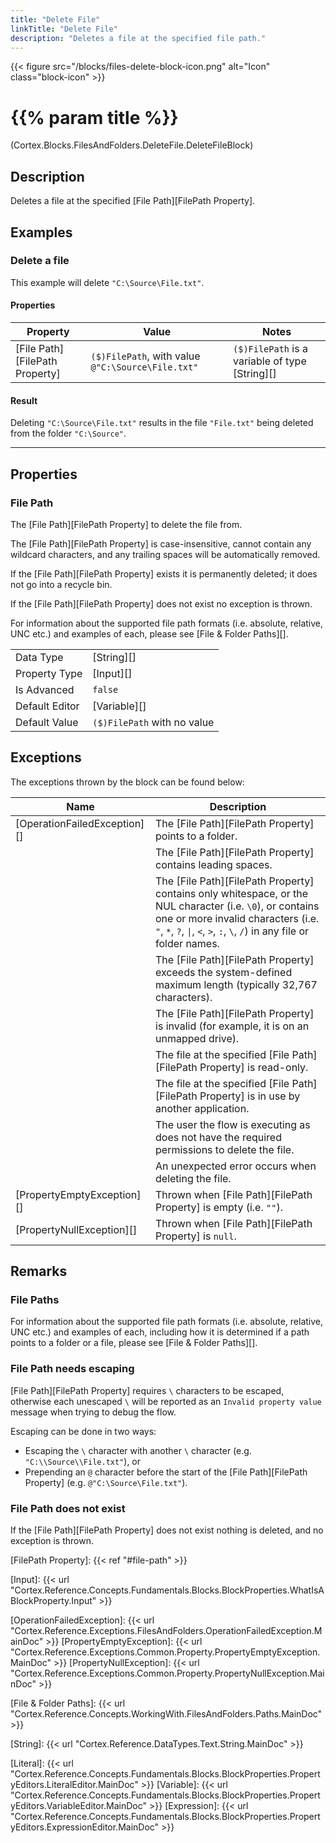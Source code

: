 ```yaml
---
title: "Delete File"
linkTitle: "Delete File"
description: "Deletes a file at the specified file path."
---
```


{{< figure src="/blocks/files-delete-block-icon.png" alt="Icon" class="block-icon" >}}

# {{% param title %}}

<p class="namespace">(Cortex.Blocks.FilesAndFolders.DeleteFile.DeleteFileBlock)</p>

## Description

Deletes a file at the specified [File Path][FilePath Property].

## Examples

### Delete a file

This example will delete `"C:\Source\File.txt"`.

#### Properties

| Property           | Value                     | Notes                                    |
|--------------------|---------------------------|------------------------------------------|
| [File Path][FilePath Property] | `($)FilePath`, with value `@"C:\Source\File.txt"` | `($)FilePath` is a variable of type [String][] |

#### Result

Deleting `"C:\Source\File.txt"` results in the file `"File.txt"` being deleted from the folder `"C:\Source"`.

***

## Properties

### File Path

The [File Path][FilePath Property] to delete the file from.

The [File Path][FilePath Property] is case-insensitive, cannot contain any wildcard characters, and any trailing spaces will be automatically removed.

If the [File Path][FilePath Property] exists it is permanently deleted; it does not go into a recycle bin.

If the [File Path][FilePath Property] does not exist no exception is thrown.

For information about the supported file path formats (i.e. absolute, relative, UNC etc.) and examples of each, please see [File & Folder Paths][].

| | |
|--------------------|---------------------------|
| Data Type | [String][] |
| Property Type | [Input][] |
| Is Advanced | `false` |
| Default Editor | [Variable][] |
| Default Value | `($)FilePath` with no value |

## Exceptions

The exceptions thrown by the block can be found below:

| Name     | Description |
|----------|----------|
| [OperationFailedException][] | The [File Path][FilePath Property] points to a folder. |
|                              | The [File Path][FilePath Property] contains leading spaces. |
|                              | The [File Path][FilePath Property] contains only whitespace, or the NUL character (i.e. `\0`), or contains one or more invalid characters (i.e. `"`, `*`, `?`, `\|`, `<`, `>`, `:`, `\`, `/`) in any file or folder names. |
|                              | The [File Path][FilePath Property] exceeds the system-defined maximum length (typically 32,767 characters). |
|                              | The [File Path][FilePath Property] is invalid (for example, it is on an unmapped drive). |
|                              | The file at the specified [File Path][FilePath Property] is read-only. |
|                              | The file at the specified [File Path][FilePath Property] is in use by another application. |
|                              | The user the flow is executing as does not have the required permissions to delete the file. |
|                              | An unexpected error occurs when deleting the file. |
| [PropertyEmptyException][]   | Thrown when [File Path][FilePath Property] is empty (i.e. `""`). |
| [PropertyNullException][]    | Thrown when [File Path][FilePath Property] is `null`. |

## Remarks

### File Paths

For information about the supported file path formats (i.e. absolute, relative, UNC etc.) and examples of each, including how it is determined if a path points to a folder or a file, please see [File & Folder Paths][].

### File Path needs escaping

[File Path][FilePath Property] requires `\` characters to be escaped, otherwise each unescaped `\` will be reported as an `Invalid property value` message when trying to debug the flow.

Escaping can be done in two ways:

* Escaping the `\` character with another `\` character (e.g. `"C:\\Source\\File.txt"`), or
* Prepending an `@` character before the start of the [File Path][FilePath Property] (e.g. `@"C:\Source\File.txt"`).

### File Path does not exist

If the [File Path][FilePath Property] does not exist nothing is deleted, and no exception is thrown.

[FilePath Property]: {{< ref "#file-path" >}}

[Input]: {{< url "Cortex.Reference.Concepts.Fundamentals.Blocks.BlockProperties.WhatIsABlockProperty.Input" >}}

[OperationFailedException]: {{< url "Cortex.Reference.Exceptions.FilesAndFolders.OperationFailedException.MainDoc" >}}
[PropertyEmptyException]: {{< url "Cortex.Reference.Exceptions.Common.Property.PropertyEmptyException.MainDoc" >}}
[PropertyNullException]: {{< url "Cortex.Reference.Exceptions.Common.Property.PropertyNullException.MainDoc" >}}

[File & Folder Paths]: {{< url "Cortex.Reference.Concepts.WorkingWith.FilesAndFolders.Paths.MainDoc" >}}

[String]: {{< url "Cortex.Reference.DataTypes.Text.String.MainDoc" >}}

[Literal]: {{< url "Cortex.Reference.Concepts.Fundamentals.Blocks.BlockProperties.PropertyEditors.LiteralEditor.MainDoc" >}}
[Variable]: {{< url "Cortex.Reference.Concepts.Fundamentals.Blocks.BlockProperties.PropertyEditors.VariableEditor.MainDoc" >}}
[Expression]: {{< url "Cortex.Reference.Concepts.Fundamentals.Blocks.BlockProperties.PropertyEditors.ExpressionEditor.MainDoc" >}}
